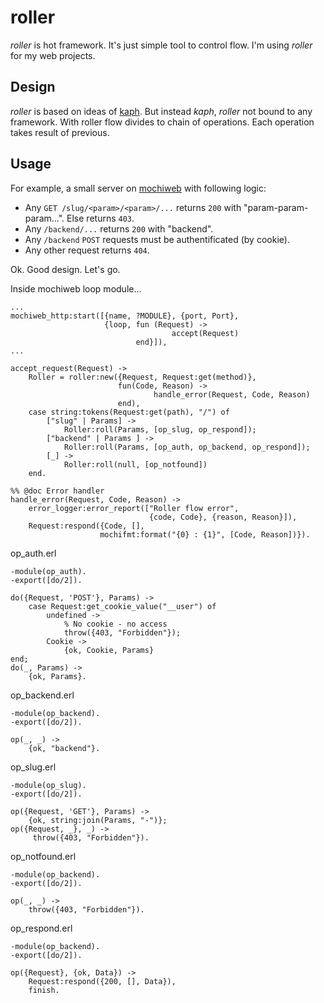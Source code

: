 # roller

*roller* is hot framework. It's just simple tool to control flow. I'm using 
*roller* for my web projects.

## Design

*roller* is based on ideas of [kaph](https://github.com/akaspin/kaph). But 
instead *kaph*, *roller* not bound to any framework. With roller flow divides 
to chain of operations. Each operation takes result of previous.
 
## Usage

For example, a small server on [mochiweb](https://github.com/mochi/mochiweb) 
with following logic:

* Any `GET /slug/<param>/<param>/...` returns `200` with 
  "param-param-param...". Else returns `403`.
* Any `/backend/...` returns `200` with "backend".
* Any `/backend` `POST` requests must be authentificated (by cookie).
* Any other request returns `404`. 

Ok. Good design. Let's go.

Inside mochiweb loop module...

    ...
    mochiweb_http:start([{name, ?MODULE}, {port, Port}, 
                         {loop, fun (Request) ->
                                        accept(Request)
                                end}]),
    ...
    
    accept_request(Request) ->
        Roller = roller:new({Request, Request:get(method)}, 
                            fun(Code, Reason) ->
                                    handle_error(Request, Code, Reason)
                            end),
        case string:tokens(Request:get(path), "/") of
            ["slug" | Params] ->
                Roller:roll(Params, [op_slug, op_respond]);
            ["backend" | Params ] ->
                Roller:roll(Params, [op_auth, op_backend, op_respond]);
            [_] ->
                Roller:roll(null, [op_notfound])
        end.
    
    %% @doc Error handler
    handle_error(Request, Code, Reason) ->
        error_logger:error_report(["Roller flow error", 
                                   {code, Code}, {reason, Reason}]),
        Request:respond({Code, [], 
                        mochifmt:format("{0} : {1}", [Code, Reason])}).

op_auth.erl

    -module(op_auth).
    -export([do/2]).
    
    do({Request, 'POST'}, Params) ->
        case Request:get_cookie_value("__user") of
            undefined -> 
                % No cookie - no access
                throw({403, "Forbidden"});
            Cookie -> 
                {ok, Cookie, Params}
    end; 
    do(_, Params) ->
        {ok, Params}.
        
op_backend.erl
    
    -module(op_backend).
    -export([do/2]).
    
    op(_, _) ->
        {ok, "backend"}.
        
op_slug.erl

    -module(op_slug).
    -export([do/2]).
    
    op({Request, 'GET'}, Params) ->
        {ok, string:join(Params, "-")};
    op({Request, _}, _) ->
         throw({403, "Forbidden"}).  
         
op_notfound.erl
    
    -module(op_backend).
    -export([do/2]).
    
    op(_, _) ->
        throw({403, "Forbidden"}).

op_respond.erl
    
    -module(op_backend).
    -export([do/2]).
    
    op({Request}, {ok, Data}) ->
        Request:respond({200, [], Data}),
        finish.

